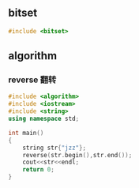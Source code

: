 ## bitset

```c++
#include <bitset>
```

## algorithm

### reverse 翻转

```c++
#include <algorithm>
#include <iostream>
#include <string>
using namespace std;

int main()
{
    string str{"jzz"};
    reverse(str.begin(),str.end());
    cout<<str<<endl;
    return 0;
}
```